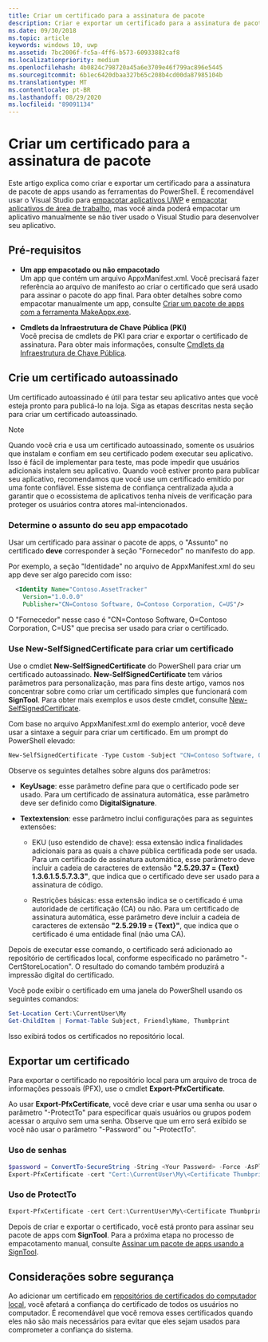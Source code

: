 ```yaml
---
title: Criar um certificado para a assinatura de pacote
description: Criar e exportar um certificado para a assinatura de pacote de apps com as ferramentas do PowerShell.
ms.date: 09/30/2018
ms.topic: article
keywords: windows 10, uwp
ms.assetid: 7bc2006f-fc5a-4ff6-b573-60933882caf8
ms.localizationpriority: medium
ms.openlocfilehash: 4b0824c798720a45a6e3709e46f799ac896e5445
ms.sourcegitcommit: 6b1ec6420dbaa327b65c208b4cd00da87985104b
ms.translationtype: MT
ms.contentlocale: pt-BR
ms.lasthandoff: 08/29/2020
ms.locfileid: "89091134"
---
```

# <a name="create-a-certificate-for-package-signing"></a>Criar um certificado para a assinatura de pacote

Este artigo explica como criar e exportar um certificado para a assinatura de pacote de apps usando as ferramentas do PowerShell. É recomendável usar o Visual Studio para [empacotar aplicativos UWP](packaging-uwp-apps.md) e [empacotar aplicativos de área de trabalho](../desktop/desktop-to-uwp-packaging-dot-net.md), mas você ainda poderá empacotar um aplicativo manualmente se não tiver usado o Visual Studio para desenvolver seu aplicativo.

## <a name="prerequisites"></a>Pré-requisitos

- **Um app empacotado ou não empacotado**  
Um app que contém um arquivo AppxManifest.xml. Você precisará fazer referência ao arquivo de manifesto ao criar o certificado que será usado para assinar o pacote do app final. Para obter detalhes sobre como empacotar manualmente um app, consulte [Criar um pacote de apps com a ferramenta MakeAppx.exe](create-app-package-with-makeappx-tool.md).

- **Cmdlets da Infraestrutura de Chave Pública (PKI)**  
Você precisa de cmdlets de PKI para criar e exportar o certificado de assinatura. Para obter mais informações, consulte [Cmdlets da Infraestrutura de Chave Pública](/powershell/module/pkiclient/).

## <a name="create-a-self-signed-certificate"></a>Crie um certificado autoassinado

Um certificado autoassinado é útil para testar seu aplicativo antes que você esteja pronto para publicá-lo na loja. Siga as etapas descritas nesta seção para criar um certificado autoassinado.

> [!NOTE]
> Quando você cria e usa um certificado autoassinado, somente os usuários que instalam e confiam em seu certificado podem executar seu aplicativo. Isso é fácil de implementar para teste, mas pode impedir que usuários adicionais instalem seu aplicativo. Quando você estiver pronto para publicar seu aplicativo, recomendamos que você use um certificado emitido por uma fonte confiável. Esse sistema de confiança centralizada ajuda a garantir que o ecossistema de aplicativos tenha níveis de verificação para proteger os usuários contra atores mal-intencionados.

### <a name="determine-the-subject-of-your-packaged-app"></a>Determine o assunto do seu app empacotado  

Usar um certificado para assinar o pacote de apps, o "Assunto" no certificado **deve** corresponder à seção "Fornecedor" no manifesto do app.

Por exemplo, a seção "Identidade" no arquivo de AppxManifest.xml do seu app deve ser algo parecido com isso:

```xml
  <Identity Name="Contoso.AssetTracker" 
    Version="1.0.0.0" 
    Publisher="CN=Contoso Software, O=Contoso Corporation, C=US"/>
```

O "Fornecedor" nesse caso é "CN=Contoso Software, O=Contoso Corporation, C=US" que precisa ser usado para criar o certificado.

### <a name="use-new-selfsignedcertificate-to-create-a-certificate"></a>Use **New-SelfSignedCertificate** para criar um certificado

Use o cmdlet **New-SelfSignedCertificate** do PowerShell para criar um certificado autoassinado. **New-SelfSignedCertificate** tem vários parâmetros para personalização, mas para fins deste artigo, vamos nos concentrar sobre como criar um certificado simples que funcionará com **SignTool**. Para obter mais exemplos e usos deste cmdlet, consulte [New-SelfSignedCertificate](/powershell/module/pkiclient/New-SelfSignedCertificate).

Com base no arquivo AppxManifest.xml do exemplo anterior, você deve usar a sintaxe a seguir para criar um certificado. Em um prompt do PowerShell elevado:

```powershell
New-SelfSignedCertificate -Type Custom -Subject "CN=Contoso Software, O=Contoso Corporation, C=US" -KeyUsage DigitalSignature -FriendlyName "Your friendly name goes here" -CertStoreLocation "Cert:\CurrentUser\My" -TextExtension @("2.5.29.37={text}1.3.6.1.5.5.7.3.3", "2.5.29.19={text}")
```

Observe os seguintes detalhes sobre alguns dos parâmetros:

- **KeyUsage**: esse parâmetro define para que o certificado pode ser usado. Para um certificado de assinatura automática, esse parâmetro deve ser definido como **DigitalSignature**.

- **Textextension**: esse parâmetro inclui configurações para as seguintes extensões:

  - EKU (uso estendido de chave): essa extensão indica finalidades adicionais para as quais a chave pública certificada pode ser usada. Para um certificado de assinatura automática, esse parâmetro deve incluir a cadeia de caracteres de extensão **"2.5.29.37 = {Text} 1.3.6.1.5.5.7.3.3"**, que indica que o certificado deve ser usado para a assinatura de código.

  - Restrições básicas: essa extensão indica se o certificado é uma autoridade de certificação (CA) ou não. Para um certificado de assinatura automática, esse parâmetro deve incluir a cadeia de caracteres de extensão **"2.5.29.19 = {Text}"**, que indica que o certificado é uma entidade final (não uma CA).

Depois de executar esse comando, o certificado será adicionado ao repositório de certificados local, conforme especificado no parâmetro "-CertStoreLocation". O resultado do comando também produzirá a impressão digital do certificado.  

Você pode exibir o certificado em uma janela do PowerShell usando os seguintes comandos:

```powershell
Set-Location Cert:\CurrentUser\My
Get-ChildItem | Format-Table Subject, FriendlyName, Thumbprint
```

Isso exibirá todos os certificados no repositório local.

## <a name="export-a-certificate"></a>Exportar um certificado 

Para exportar o certificado no repositório local para um arquivo de troca de informações pessoais (PFX), use o cmdlet **Export-PfxCertificate**.

Ao usar **Export-PfxCertificate**, você deve criar e usar uma senha ou usar o parâmetro "-ProtectTo" para especificar quais usuários ou grupos podem acessar o arquivo sem uma senha. Observe que um erro será exibido se você não usar o parâmetro "-Password" ou "-ProtectTo".

### <a name="password-usage"></a>Uso de senhas

```powershell
$password = ConvertTo-SecureString -String <Your Password> -Force -AsPlainText 
Export-PfxCertificate -cert "Cert:\CurrentUser\My\<Certificate Thumbprint>" -FilePath <FilePath>.pfx -Password $password
```

### <a name="protectto-usage"></a>Uso de ProtectTo

```powershell
Export-PfxCertificate -cert Cert:\CurrentUser\My\<Certificate Thumbprint> -FilePath <FilePath>.pfx -ProtectTo <Username or group name>
```

Depois de criar e exportar o certificado, você está pronto para assinar seu pacote de apps com **SignTool**. Para a próxima etapa no processo de empacotamento manual, consulte [Assinar um pacote de apps usando a SignTool](sign-app-package-using-signtool.md).

## <a name="security-considerations"></a>Considerações sobre segurança

Ao adicionar um certificado em [repositórios de certificados do computador local](/windows-hardware/drivers/install/local-machine-and-current-user-certificate-stores), você afetará a confiança do certificado de todos os usuários no computador. É recomendável que você remova esses certificados quando eles não são mais necessários para evitar que eles sejam usados para comprometer a confiança do sistema.